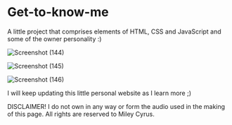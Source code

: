 # Get-to-know-me
A little project that comprises elements of HTML, CSS and JavaScript and some of the owner personality :)

![Screenshot (144)](https://user-images.githubusercontent.com/125815967/224413058-32195c1c-d07b-4d28-a2a5-1560ead3fb9a.png)

![Screenshot (145)](https://user-images.githubusercontent.com/125815967/224413120-ed36aefd-c8f5-407e-94f5-602fb62f54b5.png)

![Screenshot (146)](https://user-images.githubusercontent.com/125815967/224413153-14f312d1-1110-4ca4-8d70-216739d7a84b.png)




I will keep updating this little personal website as I learn more ;)

DISCLAIMER! I do not own in any way or form the audio used in the making of this page. All rights are reserved to Miley Cyrus.
